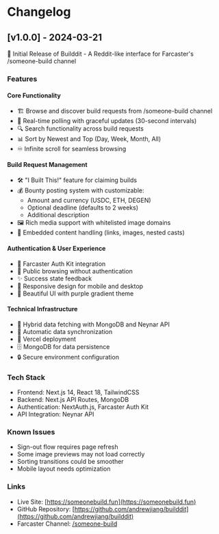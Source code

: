 # Changelog

## [v1.0.0] - 2024-03-21

🎉 Initial Release of Builddit - A Reddit-like interface for Farcaster's /someone-build channel

### Features

#### Core Functionality
- 🏗️ Browse and discover build requests from /someone-build channel
- 🔄 Real-time polling with graceful updates (30-second intervals)
- 🔍 Search functionality across build requests
- 📊 Sort by Newest and Top (Day, Week, Month, All)
- ♾️ Infinite scroll for seamless browsing

#### Build Request Management
- 🛠️ "I Built This!" feature for claiming builds
- 💰 Bounty posting system with customizable:
  - Amount and currency (USDC, ETH, DEGEN)
  - Optional deadline (defaults to 2 weeks)
  - Additional description
- 🖼️ Rich media support with whitelisted image domains
- 🔗 Embedded content handling (links, images, nested casts)

#### Authentication & User Experience
- 🔐 Farcaster Auth Kit integration
- 👤 Public browsing without authentication
- ✨ Success state feedback
- 📱 Responsive design for mobile and desktop
- 🎨 Beautiful UI with purple gradient theme

#### Technical Infrastructure
- 📡 Hybrid data fetching with MongoDB and Neynar API
- 🔄 Automatic data synchronization
- 🚀 Vercel deployment
- 🗄️ MongoDB for data persistence
- 🔒 Secure environment configuration

### Tech Stack
- Frontend: Next.js 14, React 18, TailwindCSS
- Backend: Next.js API Routes, MongoDB
- Authentication: NextAuth.js, Farcaster Auth Kit
- API Integration: Neynar API

### Known Issues
- Sign-out flow requires page refresh
- Some image previews may not load correctly
- Sorting transitions could be smoother
- Mobile layout needs optimization

### Links
- Live Site: [https://someonebuild.fun](https://someonebuild.fun)
- GitHub Repository: [https://github.com/andrewjiang/builddit](https://github.com/andrewjiang/builddit)
- Farcaster Channel: [/someone-build](https://warpcast.com/~/channel/someone-build) 